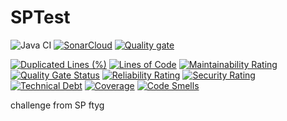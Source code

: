 # SPTest

![Java CI](https://github.com/pikolinianita/SPTest/workflows/Java%20CI/badge.svg)
[![SonarCloud](https://sonarcloud.io/images/project_badges/sonarcloud-black.svg)](https://sonarcloud.io/dashboard?id=pikolinianita_TestOfTests)
[![Quality gate](https://sonarcloud.io/api/project_badges/quality_gate?project=pikolinianita_TestOfTests)](https://sonarcloud.io/dashboard?id=pikolinianita_TestOfTests)


[![Duplicated Lines (%)](https://sonarcloud.io/api/project_badges/measure?project=pikolinianita_TestOfTests&metric=duplicated_lines_density)](https://sonarcloud.io/dashboard?id=pikolinianita_TestOfTests)
[![Lines of Code](https://sonarcloud.io/api/project_badges/measure?project=pikolinianita_TestOfTests&metric=ncloc)](https://sonarcloud.io/dashboard?id=pikolinianita_TestOfTests)
[![Maintainability Rating](https://sonarcloud.io/api/project_badges/measure?project=pikolinianita_TestOfTests&metric=sqale_rating)](https://sonarcloud.io/dashboard?id=pikolinianita_TestOfTests)
[![Quality Gate Status](https://sonarcloud.io/api/project_badges/measure?project=pikolinianita_TestOfTests&metric=alert_status)](https://sonarcloud.io/dashboard?id=pikolinianita_TestOfTests)
[![Reliability Rating](https://sonarcloud.io/api/project_badges/measure?project=pikolinianita_TestOfTests&metric=reliability_rating)](https://sonarcloud.io/dashboard?id=pikolinianita_TestOfTests)
[![Security Rating](https://sonarcloud.io/api/project_badges/measure?project=pikolinianita_TestOfTests&metric=security_rating)](https://sonarcloud.io/dashboard?id=pikolinianita_TestOfTests)
[![Technical Debt](https://sonarcloud.io/api/project_badges/measure?project=pikolinianita_TestOfTests&metric=sqale_index)](https://sonarcloud.io/dashboard?id=pikolinianita_TestOfTests)
[![Coverage](https://sonarcloud.io/api/project_badges/measure?project=pikolinianita_TestOfTests&metric=coverage)](https://sonarcloud.io/dashboard?id=pikolinianita_TestOfTests)
[![Code Smells](https://sonarcloud.io/api/project_badges/measure?project=pikolinianita_TestOfTests&metric=code_smells)](https://sonarcloud.io/dashboard?id=pikolinianita_TestOfTests)

challenge from SP ftyg

